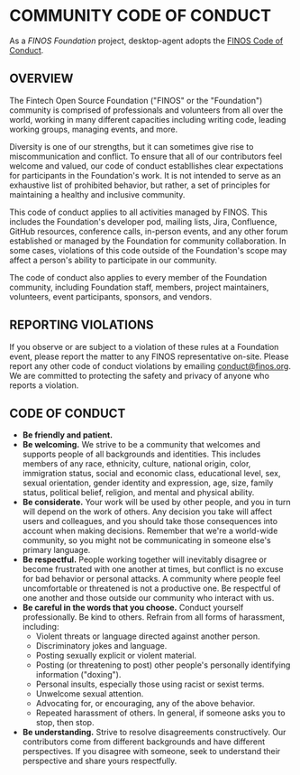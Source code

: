 # COMMUNITY CODE OF CONDUCT
As a *FINOS Foundation* project, desktop-agent adopts the [FINOS Code of Conduct](https://www.finos.org/code-of-conduct).
 
## OVERVIEW
The Fintech Open Source Foundation ("FINOS" or the "Foundation") community is comprised of professionals and volunteers from all over the world, working in many different capacities including writing code, leading working groups, managing events, and more.

Diversity is one of our strengths, but it can sometimes give rise to miscommunication and conflict. To ensure that all of our contributors feel welcome and valued, our code of conduct establlishes clear expectations for participants in the Foundation's work. It is not intended to serve as an exhaustive list of prohibited behavior, but rather, a set of principles for maintaining a healthy and inclusive community.

This code of conduct applies to all activities managed by FINOS. This includes the Foundation's developer pod, mailing lists, Jira, Confluence, GitHub resources, conference calls, in-person events, and any other forum established or managed by the Foundation for community collaboration. In some cases, violations of this code outside of the Foundation's scope may affect a person's ability to participate in our community.

The code of conduct also applies to every member of the Foundation community, including Foundation staff, members, project maintainers, volunteers, event participants, sponsors, and vendors.

## REPORTING VIOLATIONS
If you observe or are subject to a violation of these rules at a Foundation event, please report the matter to any FINOS representative on-site. Please report any other code of conduct violations by emailing conduct@finos.org. We are committed to protecting the safety and privacy of anyone who reports a violation.

## CODE OF CONDUCT
* **Be friendly and patient.**
* **Be welcoming.** We strive to be a community that welcomes and supports people of all backgrounds and identities. This includes members of any race, ethnicity, culture, national origin, color, immigration status, social and economic class, educational level, sex, sexual orientation, gender identity and expression, age, size, family status, political belief, religion, and mental and physical ability.
* **Be considerate.** Your work will be used by other people, and you in turn will depend on the work of others. Any decision you take will affect users and colleagues, and you should take those consequences into account when making decisions. Remember that we're a world-wide community, so you might not be communicating in someone else's primary language.
* **Be respectful.** People working together will inevitably disagree or become frustrated with one another at times, but conflict is no excuse for bad behavior or personal attacks. A community where people feel uncomfortable or threatened is not a productive one. Be respectful of one another and those outside our community who interact with us.
* **Be careful in the words that you choose.** Conduct yourself professionally. Be kind to others. Refrain from all forms of harassment, including:
  * Violent threats or language directed against another person.
  * Discriminatory jokes and language.
  * Posting sexually explicit or violent material.
  * Posting (or threatening to post) other people's personally identifying information ("doxing").
  * Personal insults, especially those using racist or sexist terms.
  * Unwelcome sexual attention.
  * Advocating for, or encouraging, any of the above behavior.
  * Repeated harassment of others. In general, if someone asks you to stop, then stop.
* **Be understanding.** Strive to resolve disagreements constructively. Our contributors come from different backgrounds and have different perspectives. If you disagree with someone, seek to understand their perspective and share yours respectfully.